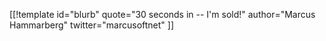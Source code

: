 [[!template id="blurb"
quote="30 seconds in -- I'm sold!"
author="Marcus Hammarberg"
twitter="marcusoftnet"
]]

